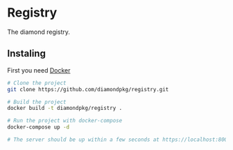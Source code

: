 # Registry
The diamond registry.

## Instaling
First you need [Docker](https://www.docker.com/)
```bash
# Clone the project
git clone https://github.com/diamondpkg/registry.git

# Build the project
docker build -t diamondpkg/registry .

# Run the project with docker-compose
docker-compose up -d

# The server should be up within a few seconds at https://localhost:8000
```